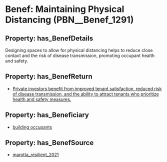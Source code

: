 # Benef: __Maintaining Physical Distancing__ (PBN__Benef_1291)

## Property: has_BenefDetails

Designing spaces to allow for physical distancing helps to reduce close contact and the risk of disease transmission, promoting occupant health and safety.

## Property: has_BenefReturn

* [Private investors benefit from improved tenant satisfaction, reduced risk of disease transmission, and the ability to attract tenants who prioritize health and safety measures.](../BenefReturn/PBN__BenefReturn_1458)

## Property: has_Beneficiary

* [building occupants](../Stakeholder/PBN__Stakeholder_97)

## Property: has_BenefSource

* [marotta_resilient_2021](../Article/PBN__Article_274)

